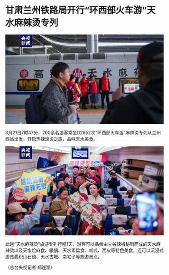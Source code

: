 # 甘肃兰州铁路局开行“环西部火车游”天水麻辣烫专列

![8c963e8c95e86b459cd78fff29176d9b.jpg](https://raw.githubusercontent.com/qqhsx/qqnews_image/main/2024/03/21/甘肃兰州铁路局开行“环西部火车游”天水麻辣烫专列/8c963e8c95e86b459cd78fff29176d9b.jpg)

3月21日7时47分，200余名游客乘坐D2652次“环西部火车游”麻辣烫专列从兰州西站出发，开启热辣滚烫之旅，品味天水美食。

![5f702daa7ef3f0e318a0d5a6c279e240.jpg](https://raw.githubusercontent.com/qqhsx/qqnews_image/main/2024/03/21/甘肃兰州铁路局开行“环西部火车游”天水麻辣烫专列/5f702daa7ef3f0e318a0d5a6c279e240.jpg)

此趟“天水麻辣烫”旅游专列行程1天，游客可以品尝由甘谷辣椒秘制而成的天水麻辣烫以及天水烩麻食、暖锅、天水素扁食、呱呱、面皮等特色美食，还可以沉浸式游览麦积山石窟、天水古城、南宅子等旅游景点。

（总台央视记者 郑连凯）

